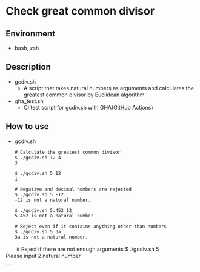 # Check great common divisor

## Environment
  - bash, zsh

## Description
  - gcdiv.sh 
    - A script that takes natural numbers as arguments and calculates the greatest common divisor by Euclidean algorithm.
  - gha_test.sh
    - CI test script for gcdiv.sh with GHA(GitHub Actions)

## How to use
  - gcdiv.sh
    ```
    # Calculate the greatest common divisor
    $ ./gcdiv.sh 12 4
    3

    $ ./gcdiv.sh 5 12
    1
    
    # Negative and decimal numbers are rejected
    $ ./gcdiv.sh 5 -12
    -12 is not a natural number.

    $ ./gcdiv.sh 5.452 12
    5.452 is not a natural number.

    # Reject even if it contains anything other than numbers
    $ ./gcdiv.sh 5 3a    
    3a is not a natural number.

　　# Reject if there are not enough arguments
    $ ./gcdiv.sh 5   
    Please input 2 natural number

    ```